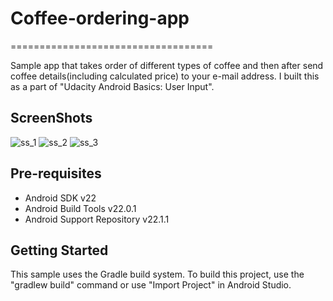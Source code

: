 # Coffee-ordering-app
===================================

Sample app that takes order of different types of coffee and then after send coffee details(including calculated price) to your e-mail address. 
I built this as a part of "Udacity Android Basics: User Input".

ScreenShots
--------------

![ss_1](https://user-images.githubusercontent.com/28810075/34658007-68a71f4c-f451-11e7-9009-d69fce4a7543.jpeg)
![ss_2](https://user-images.githubusercontent.com/28810075/34658025-81df600a-f451-11e7-9c0a-0bb595689773.jpeg)
![ss_3](https://user-images.githubusercontent.com/28810075/34658031-8d8d680c-f451-11e7-8749-8df9b34a2d08.jpeg)

Pre-requisites
--------------

- Android SDK v22
- Android Build Tools v22.0.1
- Android Support Repository v22.1.1

Getting Started
---------------

This sample uses the Gradle build system. To build this project, use the
"gradlew build" command or use "Import Project" in Android Studio.


